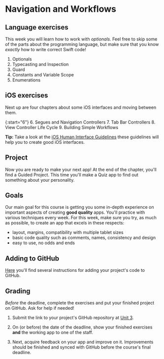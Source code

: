# Navigation and Workflows

## Language exercises

This week you will learn how to work with *optionals*. Feel free to skip some of the parts about the programming language, but make sure that you know *exactly* how to write correct Swift code!

1. Optionals
2. Typecasting and Inspection
3. Guard
4. Constants and Variable Scope
5. Enumerations

## iOS exercises

Next up are four chapters about some iOS interfaces and moving between them.

{:start="6"}
6. Segues and Navigation Controllers
7. Tab Bar Controllers
8. View Controller Life Cycle
9. Building Simple Workflows

**Tip:** Take a look at the [iOS Human Interface Guidelines](https://developer.apple.com/ios/human-interface-guidelines/overview/design-principles/) these guidelines will help you to create good iOS interfaces.


## Project

Now you are ready to make your next app! At the end of the chapter, you'll find a Guided Project. This time you'll make a Quiz app to find out something about your personality.


## Goals

Our main goal for this course is getting you some in-depth experience on important aspects of creating **good quality** apps. You'll practice with various techniques every week. For this week, make sure you try, as much as possible, to create an app that excels in these respects:

- layout, margins, compatibility with multiple tablet sizes
- basic code quality such as comments, names, consistency and design
- easy to use, no odds and ends


## Adding to GitHub

[Here](https://apps.mprog.nl/ios-reference/github) you'll find several instructions for adding your project's code to GitHub.


## Grading

*Before* the deadline, complete the exercises and put your finished project on GitHub. Ask for help if needed!

1. Submit the link to your project's GitHub repository at [Unit 3](/submit/unit-3).

2. On (or before) the date of the deadline, show your finished exercises **and** the working app to one of the staff.

3. Next, acquire feedback on your app and improve on it. Improvements should be finished and synced with GitHub before the course's final deadline.
